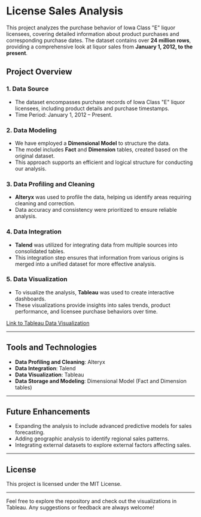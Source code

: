 # License Sales Analysis

This project analyzes the purchase behavior of Iowa Class "E" liquor licensees, covering detailed information about product purchases and corresponding purchase dates. The dataset contains over **24 million rows**, providing a comprehensive look at liquor sales from **January 1, 2012, to the present**.

## Project Overview

### 1. **Data Source**
   - The dataset encompasses purchase records of Iowa Class "E" liquor licensees, including product details and purchase timestamps.
   - Time Period: January 1, 2012 – Present.
   
### 2. **Data Modeling**
   - We have employed a **Dimensional Model** to structure the data.
   - The model includes **Fact** and **Dimension** tables, created based on the original dataset.
   - This approach supports an efficient and logical structure for conducting our analysis.

### 3. **Data Profiling and Cleaning**
   - **Alteryx** was used to profile the data, helping us identify areas requiring cleaning and correction.
   - Data accuracy and consistency were prioritized to ensure reliable analysis.

### 4. **Data Integration**
   - **Talend** was utilized for integrating data from multiple sources into consolidated tables.
   - This integration step ensures that information from various origins is merged into a unified dataset for more effective analysis.

### 5. **Data Visualization**
   - To visualize the analysis, **Tableau** was used to create interactive dashboards.
   - These visualizations provide insights into sales trends, product performance, and licensee purchase behaviors over time.

   [Link to Tableau Data Visualization](https://public.tableau.com/app/profile/yash.wadhwa6314/viz/Iowa_Sales_Analysis_Tableau_16847896028900/Story1)

---

## Tools and Technologies

- **Data Profiling and Cleaning**: Alteryx
- **Data Integration**: Talend
- **Data Visualization**: Tableau
- **Data Storage and Modeling**: Dimensional Model (Fact and Dimension tables)

---

## Future Enhancements

- Expanding the analysis to include advanced predictive models for sales forecasting.
- Adding geographic analysis to identify regional sales patterns.
- Integrating external datasets to explore external factors affecting sales.

---

## License

This project is licensed under the MIT License.

---

Feel free to explore the repository and check out the visualizations in Tableau. Any suggestions or feedback are always welcome!

